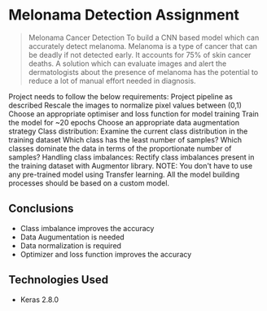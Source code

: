 # Melonama Detection Assignment
> Melonama Cancer Detection
To build a CNN based model which can accurately detect melanoma. Melanoma is a type of cancer that can be deadly if not detected early. It accounts for 75% of skin cancer deaths. A solution which can evaluate images and alert the dermatologists about the presence of melanoma has the potential to reduce a lot of manual effort needed in diagnosis.

Project needs to follow the below requirements:
Project pipeline as described
Rescale the images to normalize pixel values between (0,1)
Choose an appropriate optimiser and loss function for model training
Train the model for ~20 epochs
Choose an appropriate data augmentation strategy
Class distribution: Examine the current class distribution in the training dataset
Which class has the least number of samples?
Which classes dominate the data in terms of the proportionate number of samples?
Handling class imbalances: Rectify class imbalances present in the training dataset with Augmentor library.
NOTE:
You don't have to use any pre-trained model using Transfer learning. All the model building processes should be based on a custom model.


## Conclusions
- Class imbalance improves the accuracy
- Data Augumentation is needed
- Data normalization is required
- Optimizer and loss function improves the accuracy


## Technologies Used
- Keras 2.8.0
